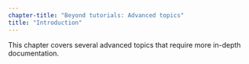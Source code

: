 ```yaml
---
chapter-title: "Beyond tutorials: Advanced topics"
title: "Introduction"
---
```


This chapter covers several advanced topics that require more in-depth documentation.
